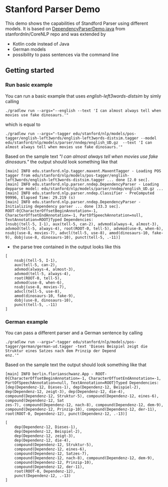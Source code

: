 # Stanford Parser Demo

This demo shows the capabilities of Standford Parser using different models.
It is based on [DependencyParserDemo.java](https://github.com/stanfordnlp/CoreNLP/blob/master/src/edu/stanford/nlp/parser/nndep/demo/DependencyParserDemo.java) from stanfordnln/CoreNLP repo and was extended by
* Kotlin code instead of Java
* German models
* possibility to pass sentences via the command line

## Getting started

### Run basic example

You can run a basic example that uses _english-left3words-distsim_ by simly calling

```
./gradlew run --args="--english --text 'I can almost always tell when movies use fake dinosaurs.'"
```

which is equal to

```
./gradlew run --args="-tagger edu/stanford/nlp/models/pos-tagger/english-left3words/english-left3words-distsim.tagger --model edu/stanford/nlp/models/parser/nndep/english_UD.gz  --text 'I can almost always tell when movies use fake dinosaurs.'"
```

Based on the sample text _"I can almost always tell when movies use fake dinosaurs."_ the output should look something like that

```
[main] INFO edu.stanford.nlp.tagger.maxent.MaxentTagger - Loading POS tagger from edu/stanford/nlp/models/pos-tagger/english-left3words/english-left3words-distsim.tagger ... done [2.0 sec].
[main] INFO edu.stanford.nlp.parser.nndep.DependencyParser - Loading depparse model: edu/stanford/nlp/models/parser/nndep/english_UD.gz ... 
[main] INFO edu.stanford.nlp.parser.nndep.Classifier - PreComputed 99996, Elapsed Time: 29.219 (s)
[main] INFO edu.stanford.nlp.parser.nndep.DependencyParser - Initializing dependency parser ... done [33.3 sec].
ROOT-0{CharacterOffsetBeginAnnotation=-1, CharacterOffsetEndAnnotation=-1, PartOfSpeechAnnotation=null, TextAnnotation=ROOT}Typed Dependencies:
[nsubj(tell-5, I-1), aux(tell-5, can-2), advmod(always-4, almost-3), advmod(tell-5, always-4), root(ROOT-0, tell-5), advmod(use-8, when-6), nsubj(use-8, movies-7), advcl(tell-5, use-8), amod(dinosaurs-10, fake-9), dobj(use-8, dinosaurs-10), punct(tell-5, .-11)]
```

* the parse tree contained in the output looks like this

```
[
    nsubj(tell-5, I-1), 
    aux(tell-5, can-2), 
    advmod(always-4, almost-3), 
    advmod(tell-5, always-4), 
    root(ROOT-0, tell-5), 
    advmod(use-8, when-6), 
    nsubj(use-8, movies-7), 
    advcl(tell-5, use-8), 
    amod(dinosaurs-10, fake-9), 
    dobj(use-8, dinosaurs-10), 
    punct(tell-5, .-11)
]
```


### German example

You can pass a different parser and a German sentence by calling

```
./gradlew run --args="-tagger edu/stanford/nlp/models/pos-tagger/german/german-ud.tagger -text 'Dieses Beispiel zeigt die Struktur eines Satzes nach dem Prinzip der Depend
enz.'"
```

Based on the sample text the output should look something like that

```
[main] INFO berlin.florianschwanz.App - ROOT-0{CharacterOffsetBeginAnnotation=-1, CharacterOffsetEndAnnotation=-1, PartOfSpeechAnnotation=null, TextAnnotation=ROOT}Typed Dependencies:
[dep(Dependenz-12, Dieses-1), dep(Dependenz-12, Beispiel-2), dep(Dependenz-12, zeigt-3), dep(Dependenz-12, die-4), compound(Dependenz-12, Struktur-5), compound(Dependenz-12, eines-6), compound(Dependenz-12, Sat
zes-7), compound(Dependenz-12, nach-8), compound(Dependenz-12, dem-9), compound(Dependenz-12, Prinzip-10), compound(Dependenz-12, der-11), root(ROOT-0, Dependenz-12), punct(Dependenz-12, .-13)]
```

```
[
    dep(Dependenz-12, Dieses-1), 
    dep(Dependenz-12, Beispiel-2), 
    dep(Dependenz-12, zeigt-3), 
    dep(Dependenz-12, die-4), 
    compound(Dependenz-12, Struktur-5), 
    compound(Dependenz-12, eines-6), 
    compound(Dependenz-12, Satzes-7), 
    compound(Dependenz-12, nach-8), compound(Dependenz-12, dem-9), 
    compound(Dependenz-12, Prinzip-10), 
    compound(Dependenz-12, der-11), 
    root(ROOT-0, Dependenz-12), 
    punct(Dependenz-12, .-13)
]

```